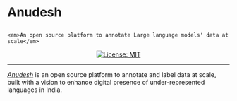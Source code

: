 # Anudesh<p align="center">
    <em>An open source platform to annotate Large language models' data at scale</em>
</p>

<p align="center">
    <a href="https://opensource.org/licenses/MIT" target="_blank">
        <img src="https://img.shields.io/badge/License-MIT-green.svg" alt="License: MIT">
    </a>
</p>

***

*[Anudesh](http://Anudesh.ai4bharat.org/)* is an open source platform to annotate and label data at scale, built with a vision to enhance digital presence of under-represented languages in India.
